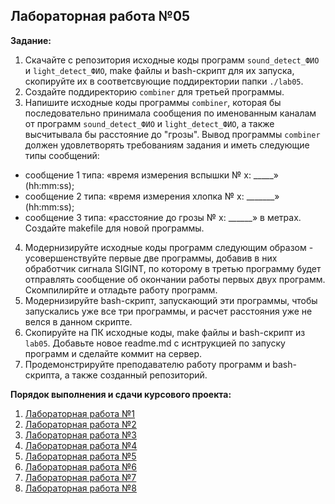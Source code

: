 ## Лабораторная работа №05

__Задание:__  
1. Скачайте с репозитория исходные коды программ `sound_detect_ФИО` и `light_detect_ФИО`, make файлы и bash-скрипт для их запуска, скопируйте их в соответсвующие поддиректории папки `./lab05`.
2. Создайте поддиректорию `combiner` для третьей программы.
3. Напишите исходные коды программы `combiner`, которая бы последовательно принимала сообщения по именованным каналам от программ `sound_detect_ФИО` и `light_detect_ФИО`, а также высчитывала бы расстояние до "грозы". Вывод программы `combiner` должен удовлетворять требованиям задания и иметь следующие типы сообщений:
* сообщение 1 типа: «время измерения вспышки № х: _____» (hh:mm:ss);
* сообщение 2 типа: «время измерения хлопка № х: _______» (hh:mm:ss);
* сообщение 3 типа: «расстояние до грозы № х: ______» в метрах.
Создайте makefile для новой программы.
4. Модернизируйте исходные коды программ следующим образом - усовершенствуйте первые две программы, добавив в них обработчик сигнала SIGINT, по которому в третью программу будет отправлять сообщение об окончании работы первых двух программ. Скомпилирйте и отладьте работу программ.
5. Модернизируйте bash-скрипт, запускающий эти программы, чтобы запускались уже все три программы, и расчет расстояния уже не велся в данном скрипте.
6. Скопируйте на ПК исходные коды, make файлы и bash-скрипт из `lab05`. Добавьте новое readme.md с иснтрукцией по запуску программ и сделайте коммит на сервер.
7. Продемонстрируйте преподавателю работу программ и bash-скрипта, а также созданный репозиторий. 

__Порядок выполнения и сдачи курсового проекта:__
1. [Лабораторная работа №1](lab_01.md)
2. [Лабораторная работа №2](lab_02.md)
3. [Лабораторная работа №3](lab_03.md)
4. [Лабораторная работа №4](lab_04.md)
5. [Лабораторная работа №5](lab_05.md)
6. [Лабораторная работа №6](lab_06.md)
7. [Лабораторная работа №7](lab_07.md)
8. [Лабораторная работа №8](lab_08.md)